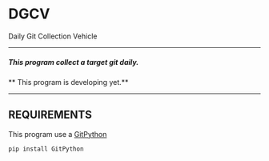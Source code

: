 # DGCV
Daily Git Collection Vehicle

------------
##### This program collect a target git daily.

** This program is developing yet.**

------------

## REQUIREMENTS

This program use a [GitPython](https://github.com/gitpython-developers/GitPython)

	pip install GitPython
